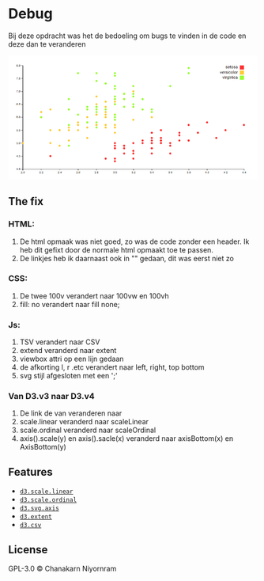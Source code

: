 # Debug
Bij deze opdracht was het de bedoeling om bugs te vinden in de code en deze dan te veranderen

![picture](preview.png)

## The fix
### HTML:
1. De html opmaak was niet goed, zo was de code zonder een header. Ik heb dit gefixt door de normale html opmaakt toe te passen.
2. De linkjes heb ik daarnaast ook in "" gedaan, dit was eerst niet zo

### CSS:

1. De twee 100v verandert naar 100vw en 100vh
2. fill: no verandert naar fill none;

### Js:

1. TSV verandert naar CSV
2. extend veranderd naar extent
3. viewbox attri op een lijn gedaan
4. de afkorting l, r .etc verandert  naar left, right, top bottom
5. svg stijl afgesloten met een ';'

### Van D3.v3 naar D3.v4
1. De link de van <script src="https://d3js.org/d3.v3.min.js"></script> veranderen naar <script src="https://d3js.org/d3.v4.min.js"></script>
2. scale.linear veranderd naar scaleLinear
3. scale.ordinal veranderd naar scaleOrdinal
4. axis().scale(y) en axis().sacle(x) veranderd naar axisBottom(x) en AxisBottom(y)

## Features

*   [`d3.scale.linear`](https://github.com/d3/d3-3.x-api-reference/blob/master/Quantitative-Scales.md#_linear)
*   [`d3.scale.ordinal`](https://github.com/d3/d3-3.x-api-reference/blob/master/Ordinal-Scales.md#ordinal)
*   [`d3.svg.axis`](https://github.com/d3/d3-3.x-api-reference/blob/master/SVG-Axes.md#axis)
*   [`d3.extent`](https://github.com/d3/d3-3.x-api-reference/blob/master/Arrays.md#d3_extent)
*   [`d3.csv`](https://github.com/d3/d3-3.x-api-reference/blob/master/CSV.md#csv)

## License

GPL-3.0 © Chanakarn Niyornram

[block]: https://bl.ocks.org/mbostock/3887118

[block-author]: https://github.com/mbostock

[cover]: preview.png

[url]: https://cmda-fe3.github.io/course-17-18/class-2/debug
